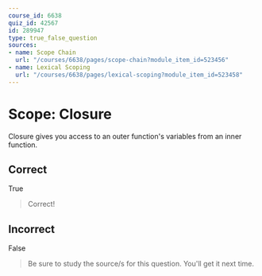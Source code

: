 ```yaml
---
course_id: 6638
quiz_id: 42567
id: 289947
type: true_false_question
sources:
- name: Scope Chain
  url: "/courses/6638/pages/scope-chain?module_item_id=523456"
- name: Lexical Scoping
  url: "/courses/6638/pages/lexical-scoping?module_item_id=523458"
---
```


# Scope: Closure

Closure gives you access to an outer function's variables from an inner
function.

## Correct

True

> Correct!

## Incorrect

False

> Be sure to study the source/s for this question. You'll get it next time.
